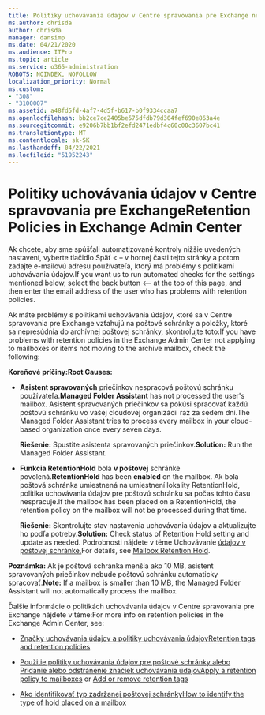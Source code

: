 ```yaml
---
title: Politiky uchovávania údajov v Centre spravovania pre Exchange nefungujú
ms.author: chrisda
author: chrisda
manager: dansimp
ms.date: 04/21/2020
ms.audience: ITPro
ms.topic: article
ms.service: o365-administration
ROBOTS: NOINDEX, NOFOLLOW
localization_priority: Normal
ms.custom:
- "308"
- "3100007"
ms.assetid: a48fd5fd-4af7-4d5f-b617-b0f9334ccaa7
ms.openlocfilehash: bb2ce7ce2405be575dfdb79d304fef690e863a4e
ms.sourcegitcommit: e9206b7bb1bf2efd2471edbf4c60c00c3607bc41
ms.translationtype: MT
ms.contentlocale: sk-SK
ms.lasthandoff: 04/22/2021
ms.locfileid: "51952243"
---
```

# <a name="retention-policies-in-exchange-admin-center"></a><span data-ttu-id="3edea-102">Politiky uchovávania údajov v Centre spravovania pre Exchange</span><span class="sxs-lookup"><span data-stu-id="3edea-102">Retention Policies in Exchange Admin Center</span></span>

<span data-ttu-id="3edea-103">Ak chcete, aby sme spúšťali automatizované kontroly nižšie uvedených nastavení, vyberte tlačidlo Späť < – v hornej časti tejto stránky a potom zadajte e-mailovú adresu používateľa, ktorý má problémy s politikami uchovávania údajov.</span><span class="sxs-lookup"><span data-stu-id="3edea-103">If you want us to run automated checks for the settings mentioned below, select the back button <-- at the top of this page, and then enter the email address of the user who has problems with retention policies.</span></span>

<span data-ttu-id="3edea-104">Ak máte problémy s politikami uchovávania údajov, ktoré sa v Centre spravovania pre Exchange vzťahujú na poštové schránky a položky, ktoré sa nepresúdnia do archívnej poštovej schránky, skontrolujte toto:</span><span class="sxs-lookup"><span data-stu-id="3edea-104">If you have problems with retention policies in the Exchange Admin Center not applying to mailboxes or items not moving to the archive mailbox, check the following:</span></span>

<span data-ttu-id="3edea-105">**Koreňové príčiny:**</span><span class="sxs-lookup"><span data-stu-id="3edea-105">**Root Causes:**</span></span>

- <span data-ttu-id="3edea-106">**Asistent spravovaných** priečinkov nespracová poštovú schránku používateľa.</span><span class="sxs-lookup"><span data-stu-id="3edea-106">**Managed Folder Assistant** has not processed the user's mailbox.</span></span> <span data-ttu-id="3edea-107">Asistent spravovaných priečinkov sa pokúsi spracovať každú poštovú schránku vo vašej cloudovej organizácii raz za sedem dní.</span><span class="sxs-lookup"><span data-stu-id="3edea-107">The Managed Folder Assistant tries to process every mailbox in your cloud-based organization once every seven days.</span></span>

  <span data-ttu-id="3edea-108">**Riešenie:** Spustite asistenta spravovaných priečinkov.</span><span class="sxs-lookup"><span data-stu-id="3edea-108">**Solution:** Run the Managed Folder Assistant.</span></span>

- <span data-ttu-id="3edea-109">**Funkcia RetentionHold** bola **v poštovej** schránke povolená.</span><span class="sxs-lookup"><span data-stu-id="3edea-109">**RetentionHold** has been **enabled** on the mailbox.</span></span> <span data-ttu-id="3edea-110">Ak bola poštová schránka umiestnená na umiestnení lokality RetentionHold, politika uchovávania údajov pre poštovú schránku sa počas tohto času nespracuje.</span><span class="sxs-lookup"><span data-stu-id="3edea-110">If the mailbox has been placed on a RetentionHold, the retention policy on the mailbox will not be processed during that time.</span></span>

  <span data-ttu-id="3edea-111">**Riešenie:** Skontrolujte stav nastavenia uchovávania údajov a aktualizujte ho podľa potreby.</span><span class="sxs-lookup"><span data-stu-id="3edea-111">**Solution:** Check status of Retention Hold setting and update as needed.</span></span> <span data-ttu-id="3edea-112">Podrobnosti nájdete v téme Uchovávanie [údajov v poštovej schránke.](https://docs.microsoft.com/exchange/security-and-compliance/messaging-records-management/mailbox-retention-hold)</span><span class="sxs-lookup"><span data-stu-id="3edea-112">For details, see [Mailbox Retention Hold](https://docs.microsoft.com/exchange/security-and-compliance/messaging-records-management/mailbox-retention-hold).</span></span>
 
<span data-ttu-id="3edea-113">**Poznámka:** Ak je poštová schránka menšia ako 10 MB, asistent spravovaných priečinkov nebude poštovú schránku automaticky spracovať.</span><span class="sxs-lookup"><span data-stu-id="3edea-113">**Note:** If a mailbox is smaller than 10 MB, the Managed Folder Assistant will not automatically process the mailbox.</span></span>
 
<span data-ttu-id="3edea-114">Ďalšie informácie o politikách uchovávania údajov v Centre spravovania pre Exchange nájdete v téme:</span><span class="sxs-lookup"><span data-stu-id="3edea-114">For more info on retention policies in the Exchange Admin Center, see:</span></span>

- [<span data-ttu-id="3edea-115">Značky uchovávania údajov a politiky uchovávania údajov</span><span class="sxs-lookup"><span data-stu-id="3edea-115">Retention tags and retention policies</span></span>](https://docs.microsoft.com/exchange/security-and-compliance/messaging-records-management/retention-tags-and-policies)

- <span data-ttu-id="3edea-116">[Použitie politiky uchovávania údajov pre poštové schránky alebo](https://docs.microsoft.com/exchange/security-and-compliance/messaging-records-management/apply-retention-policy) [Pridanie alebo odstránenie značiek uchovávania údajov](https://docs.microsoft.com/exchange/security-and-compliance/messaging-records-management/add-or-remove-retention-tags)</span><span class="sxs-lookup"><span data-stu-id="3edea-116">[Apply a retention policy to mailboxes](https://docs.microsoft.com/exchange/security-and-compliance/messaging-records-management/apply-retention-policy) or [Add or remove retention tags](https://docs.microsoft.com/exchange/security-and-compliance/messaging-records-management/add-or-remove-retention-tags)</span></span>

- [<span data-ttu-id="3edea-117">Ako identifikovať typ zadržanej poštovej schránky</span><span class="sxs-lookup"><span data-stu-id="3edea-117">How to identify the type of hold placed on a mailbox</span></span>](https://docs.microsoft.com/microsoft-365/compliance/identify-a-hold-on-an-exchange-online-mailbox)
